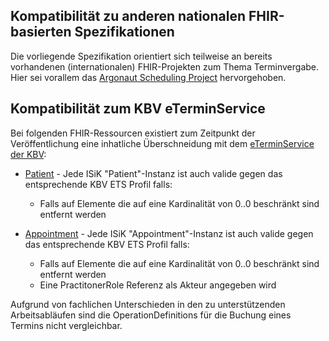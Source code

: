 ## Kompatibilität zu anderen nationalen FHIR-basierten Spezifikationen

Die vorliegende Spezifikation orientiert sich teilweise an bereits vorhandenen (internationalen) FHIR-Projekten zum Thema Terminvergabe. Hier sei vorallem das [Argonaut Scheduling Project](http://fhir.org/guides/argonaut/scheduling/) hervorgehoben.

## Kompatibilität zum KBV eTerminService

Bei folgenden FHIR-Ressourcen existiert zum Zeitpunkt der Veröffentlichung eine inhatliche Überschneidung mit dem [eTerminService der KBV](https://simplifier.net/eTerminservice-R4/~introduction):

* [Patient](https://simplifier.net/eterminservice-r4/patientets) - Jede ISiK "Patient"-Instanz ist auch valide gegen das entsprechende KBV ETS Profil falls:
  * Falls auf Elemente die auf eine Kardinalität von 0..0 beschränkt sind entfernt werden

* [Appointment](https://simplifier.net/eterminservice-r4/appointmentets-duplicate-2) - Jede ISiK "Appointment"-Instanz ist auch valide gegen das entsprechende KBV ETS Profil falls:
  * Falls auf Elemente die auf eine Kardinalität von 0..0 beschränkt sind entfernt werden
  * Eine PractitonerRole Referenz als Akteur angegeben wird

Aufgrund von fachlichen Unterschieden in den zu unterstützenden Arbeitsabläufen sind die OperationDefinitions für die Buchung eines Termins nicht vergleichbar.